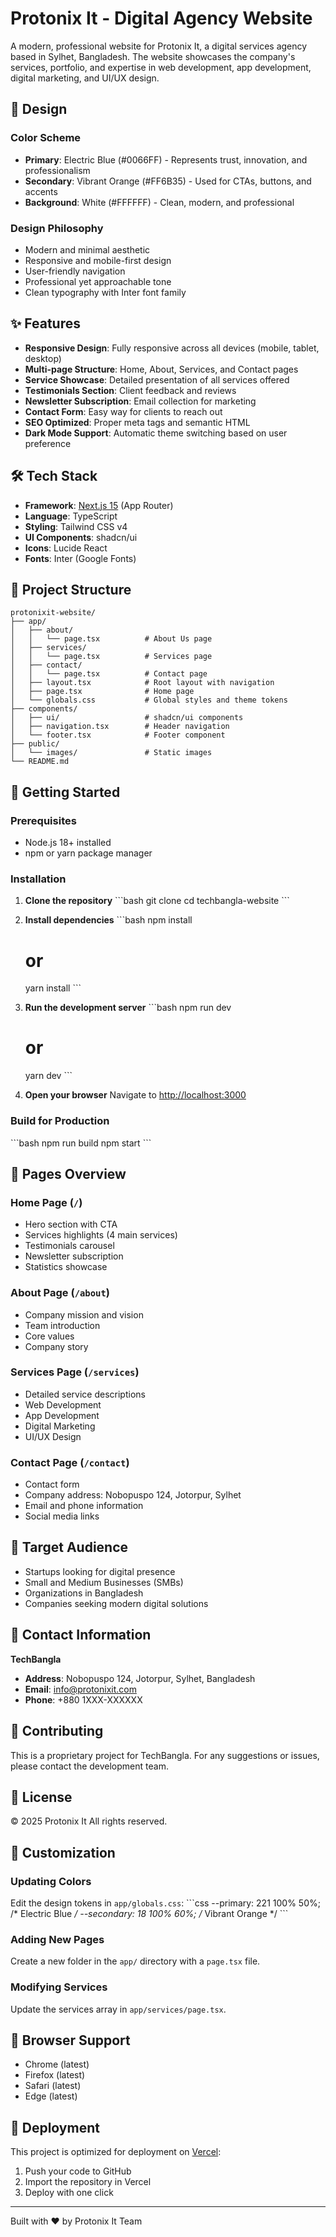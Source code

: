 # Protonix It - Digital Agency Website

A modern, professional website for Protonix It, a digital services agency based in Sylhet, Bangladesh. The website showcases the company's services, portfolio, and expertise in web development, app development, digital marketing, and UI/UX design.

## 🎨 Design

### Color Scheme
- **Primary**: Electric Blue (#0066FF) - Represents trust, innovation, and professionalism
- **Secondary**: Vibrant Orange (#FF6B35) - Used for CTAs, buttons, and accents
- **Background**: White (#FFFFFF) - Clean, modern, and professional

### Design Philosophy
- Modern and minimal aesthetic
- Responsive and mobile-first design
- User-friendly navigation
- Professional yet approachable tone
- Clean typography with Inter font family

## ✨ Features

- **Responsive Design**: Fully responsive across all devices (mobile, tablet, desktop)
- **Multi-page Structure**: Home, About, Services, and Contact pages
- **Service Showcase**: Detailed presentation of all services offered
- **Testimonials Section**: Client feedback and reviews
- **Newsletter Subscription**: Email collection for marketing
- **Contact Form**: Easy way for clients to reach out
- **SEO Optimized**: Proper meta tags and semantic HTML
- **Dark Mode Support**: Automatic theme switching based on user preference

## 🛠️ Tech Stack

- **Framework**: [Next.js 15](https://nextjs.org/) (App Router)
- **Language**: TypeScript
- **Styling**: Tailwind CSS v4
- **UI Components**: shadcn/ui
- **Icons**: Lucide React
- **Fonts**: Inter (Google Fonts)

## 📁 Project Structure

````
protonixit-website/
├── app/
│   ├── about/
│   │   └── page.tsx          # About Us page
│   ├── services/
│   │   └── page.tsx          # Services page
│   ├── contact/
│   │   └── page.tsx          # Contact page
│   ├── layout.tsx            # Root layout with navigation
│   ├── page.tsx              # Home page
│   └── globals.css           # Global styles and theme tokens
├── components/
│   ├── ui/                   # shadcn/ui components
│   ├── navigation.tsx        # Header navigation
│   └── footer.tsx            # Footer component
├── public/
│   └── images/               # Static images
└── README.md
````

## 🚀 Getting Started

### Prerequisites

- Node.js 18+ installed
- npm or yarn package manager

### Installation

1. **Clone the repository**
   \`\`\`bash
   git clone <repository-url>
   cd techbangla-website
   \`\`\`

2. **Install dependencies**
   \`\`\`bash
   npm install
   # or
   yarn install
   \`\`\`

3. **Run the development server**
   \`\`\`bash
   npm run dev
   # or
   yarn dev
   \`\`\`

4. **Open your browser**
   Navigate to [http://localhost:3000](http://localhost:3000)

### Build for Production

\`\`\`bash
npm run build
npm start
\`\`\`

## 📄 Pages Overview

### Home Page (`/`)
- Hero section with CTA
- Services highlights (4 main services)
- Testimonials carousel
- Newsletter subscription
- Statistics showcase

### About Page (`/about`)
- Company mission and vision
- Team introduction
- Core values
- Company story

### Services Page (`/services`)
- Detailed service descriptions
- Web Development
- App Development
- Digital Marketing
- UI/UX Design

### Contact Page (`/contact`)
- Contact form
- Company address: Nobopuspo 124, Jotorpur, Sylhet
- Email and phone information
- Social media links

## 🎯 Target Audience

- Startups looking for digital presence
- Small and Medium Businesses (SMBs)
- Organizations in Bangladesh
- Companies seeking modern digital solutions

## 📧 Contact Information

**TechBangla**
- **Address**: Nobopuspo 124, Jotorpur, Sylhet, Bangladesh
- **Email**: info@protonixit.com
- **Phone**: +880 1XXX-XXXXXX

## 🤝 Contributing

This is a proprietary project for TechBangla. For any suggestions or issues, please contact the development team.

## 📝 License

© 2025 Protonix It All rights reserved.

## 🔧 Customization

### Updating Colors
Edit the design tokens in `app/globals.css`:
\`\`\`css
--primary: 221 100% 50%;        /* Electric Blue */
--secondary: 18 100% 60%;       /* Vibrant Orange */
\`\`\`

### Adding New Pages
Create a new folder in the `app/` directory with a `page.tsx` file.

### Modifying Services
Update the services array in `app/services/page.tsx`.

## 📱 Browser Support

- Chrome (latest)
- Firefox (latest)
- Safari (latest)
- Edge (latest)

## 🚀 Deployment

This project is optimized for deployment on [Vercel](https://vercel.com):

1. Push your code to GitHub
2. Import the repository in Vercel
3. Deploy with one click

---

Built with ❤️ by Protonix It Team